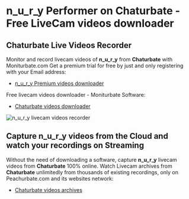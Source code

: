 # n_u_r_y Performer on Chaturbate - Free LiveCam videos downloader

## Chaturbate Live Videos Recorder

Monitor and record livecam videos of **n_u_r_y** from **Chaturbate** with Moniturbate.com
Get a premium trial for free by just and only registering with your Email address:
* [n_u_r_y Premium videos downloader](https://moniturbate.com/request-demo-licence-key.html)

Free livecam videos downloader - Moniturbate Software:
* [Chaturbate videos downloader](https://moniturbate.com/moniturbate-download-software.html)

![n_u_r_y livecam videos recorder](https://peachurnet.com/templates/moniturbate-software.png)


## Capture n_u_r_y videos from the Cloud and watch your recordings on Streaming

Without the need of downloading a software, capture **n_u_r_y** livecam videos from **Chaturbate** 100% online.
Watch Livecam archives from **Chaturbate** unlimitedly from thousands of existing recordings, only on Peachurbate.com and its websites network:
* [Chaturbate videos archives](https://peachurnet.com/)